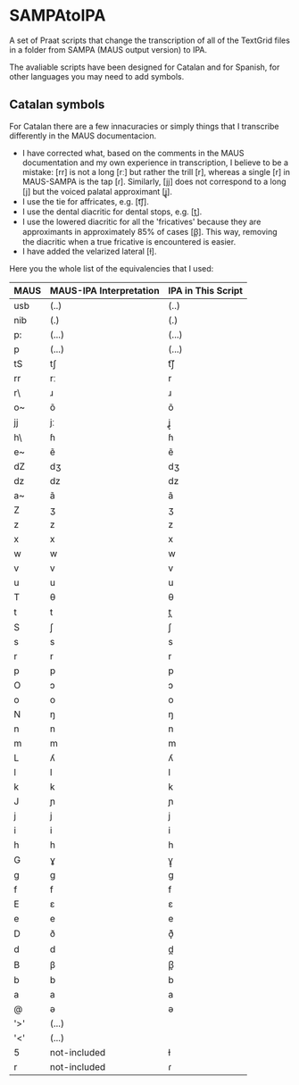 # SAMPAtoIPA
A set of Praat scripts that change the transcription of all of the TextGrid files in a folder from SAMPA (MAUS output version) to IPA.

The avaliable scripts have been designed for Catalan and for Spanish, for other languages you may need to add symbols.

## Catalan symbols

For Catalan there are a few innacuracies or simply things that I transcribe differently in the MAUS documentacion.
- I have corrected what, based on the comments in the MAUS documentation and my own experience in transcription, I believe to be a mistake: [rr] is not a long [rː] but rather the trill [r], whereas a single [r] in MAUS-SAMPA is the tap [ɾ]. Similarly, [jj] does not correspond to a long [j] but the voiced palatal approximant [ʝ̞].
- I use the tie for affricates, e.g. [t͡ʃ].
- I use the dental diacritic for dental stops, e.g. [t̪].
- I use the lowered diacritic for all the 'fricatives' because they are approximants in approximately 85% of cases [β̞]. This way, removing the diacritic when a true fricative is encountered is easier.
- I have added the velarized lateral [ɫ].

Here you the whole list of the equivalencies that I used:

| MAUS  | MAUS-IPA Interpretation | IPA in This Script |
|-------|-------------------------|--------------------|
| usb   | (..)                    | (..)               |
| nib   | (.)                     | (.)                |
| p:    | (...)                   | (...)              |
| p     | (...)                   | (...)              |
| tS    | tʃ                      | t͡ʃ                 |
| rr    | rː                      | r                  |
| r\    | ɹ                       | ɹ                  |
| o~    | õ                       | õ                  |
| jj    | jː                      | ʝ̞                  |
| h\    | ɦ                       | ɦ                  |
| e~    | ẽ                       | ẽ                  |
| dZ    | dʒ                      | dʒ                 |
| dz    | dz                      | dz                 |
| a~    | ã                       | ã                  |
| Z     | ʒ                       | ʒ                  |
| z     | z                       | z                  |
| x     | x                       | x                  |
| w     | w                       | w                  |
| v     | v                       | v                  |
| u     | u                       | u                  |
| T     | θ                       | θ                  |
| t     | t                       | t̪                  |
| S     | ʃ                       | ʃ                  |
| s     | s                       | s                  |
| r     | r                       | r                  |
| p     | p                       | p                  |
| O     | ɔ                       | ɔ                  |
| o     | o                       | o                  |
| N     | ŋ                       | ŋ                  |
| n     | n                       | n                  |
| m     | m                       | m                  |
| L     | ʎ                       | ʎ                  |
| l     | l                       | l                  |
| k     | k                       | k                  |
| J     | ɲ                       | ɲ                  |
| j     | j                       | j                  |
| i     | i                       | i                  |
| h     | h                       | h                  |
| G     | ɣ                       | ɣ̞                  |
| g     | ɡ                       | ɡ                  |
| f     | f                       | f                  |
| E     | ɛ                       | ɛ                  |
| e     | e                       | e                  |
| D     | ð                       | ð̞                  |
| d     | d                       | d̪                  |
| B     | β                       | β̞                  |
| b     | b                       | b                  |
| a     | a                       | a                  |
| @     | ə                       | ə                  |
| '>'   | (...)                   |                    |
| '<'   | (...)                   |                    |
| 5     | not-included            | ɫ                  |
| r     | not-included            | ɾ                  |
